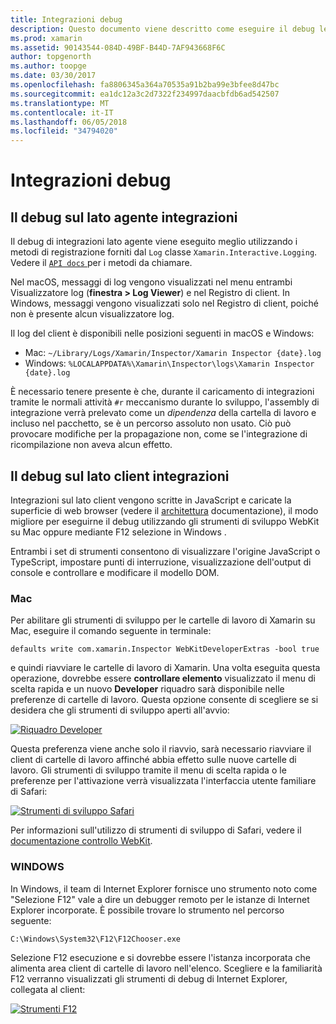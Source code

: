```yaml
---
title: Integrazioni debug
description: Questo documento viene descritto come eseguire il debug le integrazioni per le cartelle di lavoro di Xamarin, lato agente sia lato client in Windows e Mac.
ms.prod: xamarin
ms.assetid: 90143544-084D-49BF-B44D-7AF943668F6C
author: topgenorth
ms.author: toopge
ms.date: 03/30/2017
ms.openlocfilehash: fa8806345a364a70535a91b2ba99e3bfee8d47bc
ms.sourcegitcommit: ea1dc12a3c2d7322f234997daacbfdb6ad542507
ms.translationtype: MT
ms.contentlocale: it-IT
ms.lasthandoff: 06/05/2018
ms.locfileid: "34794020"
---
```

# <a name="debugging-integrations"></a>Integrazioni debug

## <a name="debugging-agent-side-integrations"></a>Il debug sul lato agente integrazioni

Il debug di integrazioni lato agente viene eseguito meglio utilizzando i metodi di registrazione forniti dal `Log` classe `Xamarin.Interactive.Logging`. Vedere il [ `API docs` ](https://developer.xamarin.com/api/type/Xamarin.Interactive.Logging.Log/) per i metodi da chiamare.

Nel macOS, messaggi di log vengono visualizzati nel menu entrambi Visualizzatore log (**finestra > Log Viewer**) e nel Registro di client. In Windows, messaggi vengono visualizzati solo nel Registro di client, poiché non è presente alcun visualizzatore log.

Il log del client è disponibili nelle posizioni seguenti in macOS e Windows:

- Mac: `~/Library/Logs/Xamarin/Inspector/Xamarin Inspector {date}.log`
- Windows: `%LOCALAPPDATA%\Xamarin\Inspector\logs\Xamarin Inspector {date}.log`

È necessario tenere presente è che, durante il caricamento di integrazioni tramite le normali attività `#r` meccanismo durante lo sviluppo, l'assembly di integrazione verrà prelevato come un _dipendenza_ della cartella di lavoro e incluso nel pacchetto, se è un percorso assoluto non usato. Ciò può provocare modifiche per la propagazione non, come se l'integrazione di ricompilazione non aveva alcun effetto.

## <a name="debugging-client-side-integrations"></a>Il debug sul lato client integrazioni

Integrazioni sul lato client vengono scritte in JavaScript e caricate la superficie di web browser (vedere il [architettura](~/tools/workbooks/sdk/architecture.md) documentazione), il modo migliore per eseguirne il debug utilizzando gli strumenti di sviluppo WebKit su Mac oppure mediante F12 selezione in Windows .

Entrambi i set di strumenti consentono di visualizzare l'origine JavaScript o TypeScript, impostare punti di interruzione, visualizzazione dell'output di console e controllare e modificare il modello DOM.

### <a name="mac"></a>Mac

Per abilitare gli strumenti di sviluppo per le cartelle di lavoro di Xamarin su Mac, eseguire il comando seguente in terminale:

```shell
defaults write com.xamarin.Inspector WebKitDeveloperExtras -bool true
```

e quindi riavviare le cartelle di lavoro di Xamarin. Una volta eseguita questa operazione, dovrebbe essere **controllare elemento** visualizzato il menu di scelta rapida e un nuovo **Developer** riquadro sarà disponibile nelle preferenze di cartelle di lavoro. Questa opzione consente di scegliere se si desidera che gli strumenti di sviluppo aperti all'avvio:

[![Riquadro Developer](debugging-images/developer-pane-small.png)](debugging-images/developer-pane.png#lightbox)

Questa preferenza viene anche solo il riavvio, sarà necessario riavviare il client di cartelle di lavoro affinché abbia effetto sulle nuove cartelle di lavoro. Gli strumenti di sviluppo tramite il menu di scelta rapida o le preferenze per l'attivazione verrà visualizzata l'interfaccia utente familiare di Safari:

[![Strumenti di sviluppo Safari](debugging-images/mac-dev-tools.png)](debugging-images/mac-dev-tools.png#lightbox)

Per informazioni sull'utilizzo di strumenti di sviluppo di Safari, vedere il [documentazione controllo WebKit][webkit-docs].

### <a name="windows"></a>WINDOWS

In Windows, il team di Internet Explorer fornisce uno strumento noto come "Selezione F12" vale a dire un debugger remoto per le istanze di Internet Explorer incorporate. È possibile trovare lo strumento nel percorso seguente:

```shell
C:\Windows\System32\F12\F12Chooser.exe
```

Selezione F12 esecuzione e si dovrebbe essere l'istanza incorporata che alimenta area client di cartelle di lavoro nell'elenco. Scegliere e la familiarità F12 verranno visualizzati gli strumenti di debug di Internet Explorer, collegata al client:

[![Strumenti F12](debugging-images/windows-dev-tools.png)](debugging-images/windows-dev-tools.png#lightbox)

[webkit-docs]: https://trac.webkit.org/wiki/WebInspector
